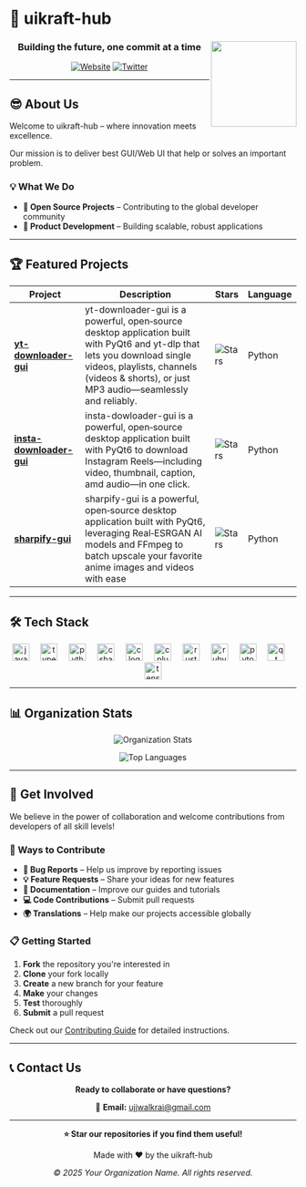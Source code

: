 # 🚀 uikraft-hub

<div align="center">

<img align="right" height="150" src="https://media.tenor.com/xJDNv2U4tA4AAAAi/mortal-kombat-mk.gif"  />

### Building the future, one commit at a time

[![Website](https://img.shields.io/badge/🌐_Website-Visit-blue?style=for-the-badge)]()
[![Twitter](https://img.shields.io/badge/Twitter-Follow-1DA1F2?style=for-the-badge&logo=twitter)]()

</div>

---

## 😎 About Us

Welcome to uikraft-hub – where innovation meets excellence.

Our mission is to deliver best GUI/Web UI that help or solves an important problem.

### 💡 What We Do

- **🔧 Open Source Projects** – Contributing to the global developer community
- **🚀 Product Development** – Building scalable, robust applications

---

## 🏆 Featured Projects

<div align="center">

| Project | Description | Stars | Language |
|---------|-------------|-------|----------|
| [**yt-downloader-gui**](https://github.com/uikraft-hub/yt-downloader-gui) | yt-downloader-gui is a powerful, open‑source desktop application built with PyQt6 and yt-dlp that lets you download single videos, playlists, channels (videos & shorts), or just MP3 audio—seamlessly and reliably. | ![Stars](https://img.shields.io/github/stars/uikraft-hub/yt-downloader-gui?style=flat-square) | Python |
| [**insta-downloader-gui**](https://github.com/uikraft-hub/insta-downloader-gui) | insta-dowloader-gui is a powerful, open‑source desktop application built with PyQt6 to download Instagram Reels—including video, thumbnail, caption, amd audio—in one click. | ![Stars](https://img.shields.io/github/stars/uikraft-hub/insta-downloader-gui?style=flat-square) | Python |
| [**sharpify-gui**](https://github.com/uikraft-hub/sharpify-gui) | sharpify-gui is a powerful, open‑source desktop application built with PyQt6, leveraging Real‑ESRGAN AI models and FFmpeg to batch upscale your favorite anime images and videos with ease | ![Stars](https://img.shields.io/github/stars/uikraft-hub/sharpify-gui?style=flat-square) | Python |

</div>

---

## 🛠️ Tech Stack

<div align="center">
  <img src="https://cdn.jsdelivr.net/gh/devicons/devicon/icons/javascript/javascript-original.svg" height="30" alt="javascript logo"  />
  <img width="12" />
  <img src="https://cdn.jsdelivr.net/gh/devicons/devicon/icons/typescript/typescript-original.svg" height="30" alt="typescript logo"  />
  <img width="12" />
  <img src="https://cdn.jsdelivr.net/gh/devicons/devicon/icons/python/python-original.svg" height="30" alt="python logo"  />
  <img width="12" />
  <img src="https://cdn.jsdelivr.net/gh/devicons/devicon/icons/csharp/csharp-original.svg" height="30" alt="csharp logo"  />
  <img width="12" />
  <img src="https://cdn.jsdelivr.net/gh/devicons/devicon/icons/c/c-original.svg" height="30" alt="c logo"  />
  <img width="12" />
  <img src="https://cdn.jsdelivr.net/gh/devicons/devicon/icons/cplusplus/cplusplus-original.svg" height="30" alt="cplusplus logo"  />
  <img width="12" />
  <img src="https://skillicons.dev/icons?i=rust" height="30" alt="rust logo"  />
  <img width="12" />
  <img src="https://skillicons.dev/icons?i=ruby" height="30" alt="ruby logo"  />
  <img width="12" />
  <img src="https://cdn.simpleicons.org/pytorch/EE4C2C" height="30" alt="pytorch logo"  />
  <img width="12" />
  <img src="https://cdn.simpleicons.org/qt/41CD52" height="30" alt="qt logo"  />
  <img width="12" />
  <img src="https://cdn.simpleicons.org/tensorflow/FF6F00" height="30" alt="tensorflow logo"  />
</div>

---

## 📊 Organization Stats

<div align="center">

![Organization Stats](https://github-readme-stats.vercel.app/api?ukr-projects=uikraft-hub&show_icons=true&theme=radical&count_private=true)

![Top Languages](https://github-readme-stats.vercel.app/api/top-langs/?ukr-projects=uikraft-hub&layout=compact&theme=radical)

</div>

---

## 🤝 Get Involved

We believe in the power of collaboration and welcome contributions from developers of all skill levels!

### 🎯 Ways to Contribute

- **🐛 Bug Reports** – Help us improve by reporting issues
- **💡 Feature Requests** – Share your ideas for new features
- **📝 Documentation** – Improve our guides and tutorials
- **💻 Code Contributions** – Submit pull requests
- **🌍 Translations** – Help make our projects accessible globally

### 📋 Getting Started

1. **Fork** the repository you're interested in
2. **Clone** your fork locally
3. **Create** a new branch for your feature
4. **Make** your changes
5. **Test** thoroughly
6. **Submit** a pull request

Check out our [Contributing Guide](CONTRIBUTING.md) for detailed instructions.

---

## 📞 Contact Us

<div align="center">

**Ready to collaborate or have questions?**

📧 **Email:** ujjwalkrai@gmail.com

</div>

---

<div align="center">

**⭐ Star our repositories if you find them useful!**

Made with ❤️ by the uikraft-hub

*© 2025 Your Organization Name. All rights reserved.*

</div>

